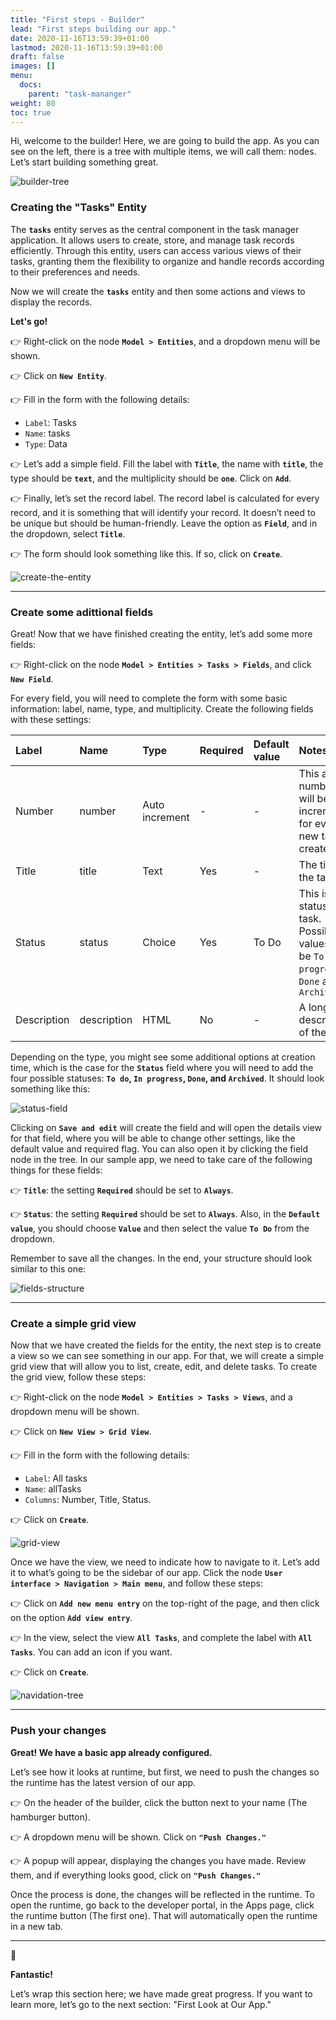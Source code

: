 ```yaml
---
title: "First steps - Builder"
lead: "First steps building our app."
date: 2020-11-16T13:59:39+01:00
lastmod: 2020-11-16T13:59:39+01:00
draft: false
images: []
menu:
  docs:
    parent: "task-mananger"
weight: 80
toc: true
---
```


Hi, welcome to the builder! Here, we are going to build the app. As you can see on the left, there is a tree with multiple items, we will call them: nodes. Let’s start building something great.

![builder-tree](/slingrDoc/images/vendor/task-mananger/first-steps/task_manager_builder_node.png)

### Creating the "Tasks" Entity

The **`tasks`** entity serves as the central component in the task manager application. It allows users to create, store, and manage task records efficiently. Through this entity, users can access various views of their tasks, granting them the flexibility to organize and handle records according to their preferences and needs.

Now we will create the **`tasks`** entity and then some actions and views to display the records.

**Let's go!**

👉 Right-click on the node **`Model > Entities`**, and a dropdown menu will be shown.

👉 Click on **`New Entity`**.

👉 Fill in the form with the following details:
   - ``Label``: Tasks
   - ``Name``: tasks
   - ``Type``: Data

👉 Let’s add a simple field. Fill the label with **`Title`**, the name with **`title`**, the type should be **`text`**, and the multiplicity should be **`one`**. Click on **`Add`**.

👉 Finally, let’s set the record label. The record label is calculated for every record, and it is something that will identify your record. It doesn’t need to be unique but should be human-friendly. Leave the option as **`Field`**, and in the dropdown, select **`Title`**.

👉 The form should look something like this. If so, click on **`Create`**.

![create-the-entity](/slingrDoc/images/vendor/task-mananger/first-steps/task_manager_creating_entity.png)

---

### Create some adittional fields

Great! Now that we have finished creating the entity, let’s add some more fields: 

👉 Right-click on the node **`Model > Entities > Tasks > Fields`**, and click **`New Field`**. 

For every field, you will need to complete the form with some basic information: label, name, type, and multiplicity. Create the following fields with these settings:

<table class="table">
    <thead>
    <tr class="header">
        <th align="left">Label</th>
        <th align="left">Name</th>
        <th align="left">Type</th>
        <th align="left">Required</th>
        <th align="left">Default value</th>
        <th align="left">Notes</th>
    </tr>
    </thead>
    <tbody>
    <tr>
        <td align="left">Number</td>
        <td align="left">number</td>
        <td align="left">Auto increment</td>
        <td align="left">-</td>
        <td align="left">-</td>
        <td align="left">This a number that will be incremented for every new task created.</td>
    </tr>
    <tr>
        <td align="left">Title</td>
        <td align="left">title</td>
        <td align="left">Text</td>
        <td align="left">Yes</td>
        <td align="left">-</td>
        <td align="left">The title of the task.</td>
    </tr>
    <tr>
        <td align="left">Status</td>
        <td align="left">status</td>
        <td align="left">Choice</td>
        <td align="left">Yes</td>
        <td align="left">To Do</td>
<td align="left" markdown="1">
This is the status of the task. Possible values will be <code >To do</code>, <code>In progress</code>, <code >Done</code> and <code>Archived</code>
</td>
    </tr>
    <tr>
        <td align="left">Description</td>
        <td align="left">description</td>
        <td align="left">HTML</td>
        <td align="left">No</td>
        <td align="left">-</td>
        <td align="left">A longer description of the task.</td>
    </tr>
    </tbody>
</table>

Depending on the type, you might see some additional options at creation time, which is the case for the **`Status`** field where you will need to add the four possible statuses: **`To do`, `In progress`, `Done`, and `Archived`**. It should look something like this:

![status-field](/slingrDoc/images/vendor/task-mananger/first-steps/2.png)

Clicking on **`Save and edit`** will create the field and will open the details view for that field, where you will be able to change other settings, like the default value and required flag. You can also open it by clicking the field node in the tree. In our sample app, we need to take care of the following things for these fields:

👉 **`Title`**: the setting **`Required`** should be set to **`Always`**.

👉 **`Status`**: the setting **`Required`** should be set to **`Always`**. Also, in the **`Default value`**, you should choose **`Value`** and then select the value **`To Do`** from the dropdown.

Remember to save all the changes. In the end, your structure should look similar to this one:

![fields-structure](/slingrDoc/images/vendor/task-mananger/first-steps/3.png)

---

### Create a simple grid view

Now that we have created the fields for the entity, the next step is to create a view so we can see something in our app. For that, we will create a simple grid view that will allow you to list, create, edit, and delete tasks. To create the grid view, follow these steps:

👉 Right-click on the node **`Model > Entities > Tasks > Views`**, and a dropdown menu will be shown.

👉 Click on **`New View > Grid View`**.

👉 Fill in the form with the following details:
   - `Label`: All tasks
   - `Name`: allTasks
   - `Columns`: Number, Title, Status.

👉 Click on **`Create`**.

![grid-view](/slingrDoc/images/vendor/task-mananger/first-steps/4.png)

Once we have the view, we need to indicate how to navigate to it. Let’s add it to what’s going to be the sidebar of our app. Click the node **`User interface > Navigation > Main menu`**, and follow these steps:

👉 Click on **`Add new menu entry`** on the top-right of the page, and then click on the option **`Add view entry`**.

👉 In the view, select the view **`All Tasks`**, and complete the label with **`All Tasks`**. You can add an icon if you want.

👉 Click on **`Create`**.

![navidation-tree](/slingrDoc/images/vendor/task-mananger/first-steps/5.png)

---

### Push your changes

**Great! We have a basic app already configured.**

Let’s see how it looks at runtime, but first, we need to push the changes so the runtime has the latest version of our app. 

👉 On the header of the builder, click the button next to your name (The hamburger button).

👉 A dropdown menu will be shown. Click on **``"Push Changes."``**

👉 A popup will appear, displaying the changes you have made. Review them, and if everything looks good, click on **`"Push Changes."`**

Once the process is done, the changes will be reflected in the runtime. To open the runtime, go back to the developer portal, in the Apps page, click the runtime button (The first one). That will automatically open the runtime in a new tab.

---

🎉

**Fantastic!** 

Let’s wrap this section here; we have made great progress. If you want to learn more, let’s go to the next section: "First Look at Our App."
